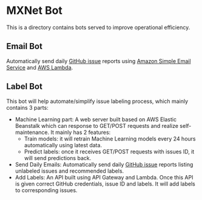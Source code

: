 # MXNet Bot
This is a directory contains bots served to improve operational efficiency.

## Email Bot
Automatically send daily [GitHub issue](https://github.com/apache/incubator-mxnet/issues) reports using [Amazon Simple Email Service](https://docs.aws.amazon.com/ses/latest/DeveloperGuide/quick-start.html) and [AWS Lambda](https://aws.amazon.com/lambda/).

## Label Bot
This bot will help automate/simplify issue labeling process, which mainly contains 3 parts:
* Machine Learning part:
  A web server built based on AWS Elastic Beanstalk which can response to GET/POST requests and realize self-maintenance. It mainly has 2 features:
  * Train models: it will retrain Machine Learning models every 24 hours automatically using latest data.
  * Predict labels: once it receives GET/POST requests with issues ID, it will send predictions back.
* Send Daily Emails: Automatically send daily [GitHub issue](https://github.com/apache/incubator-mxnet/issues) reports listing unlabeled issues and recommended labels.
* Add Labels: An API built using API Gateway and Lambda. Once this API is given correct GitHub credentials, issue ID and labels. It will add labels to corresponding issues.


 








